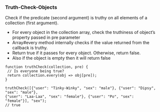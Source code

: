 ### Truth-Check-Objects

Check if the predicate (second argument) is truthy on all elements of a collection (first argument).


 - For every object in the collection array, check the truthiness of object’s property passed in pre parameter
 - Array#every method internally checks if the value returned from the callback is truthy.
 - Return true if it passes for every object. Otherwise, return false.
 - Also if the object is empty then it will return false
 
 ```
 function truthCheck(collection, pre) {
  // Is everyone being true?
  return collection.every(obj => obj[pre]);
}

truthCheck([{"user": "Tinky-Winky", "sex": "male"}, {"user": "Dipsy", "sex": "male"}, 
{"user": "Laa-Laa", "sex": "female"}, {"user": "Po", "sex": "female"}], "sex"); 
// true
 
 ```
